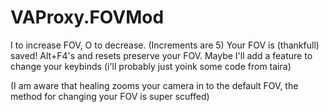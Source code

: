 # VAProxy.FOVMod

I to increase FOV, O to decrease. (Increments are 5)
Your FOV is (thankfull) saved! Alt+F4's and resets preserve your FOV.
Maybe I'll add a feature to change your keybinds (i'll probably just yoink some code from taira)

(I am aware that healing zooms your camera in to the default FOV, the method for changing your FOV is super scuffed)
